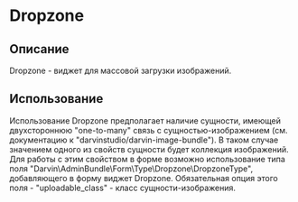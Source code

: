 Dropzone
========

## Описание

Dropzone - виджет для массовой загрузки изображений.

## Использование

Использование Dropzone предполагает наличие сущности, имеющей двухстороннюю "one-to-many" связь с сущностью-изображением
 (см. документацию к "darvinstudio/darvin-image-bundle"). В таком случае значением одного из свойств сущности будет
 коллекция изображений. Для работы с этим свойством в форме возможно использование типа поля
 "Darvin\AdminBundle\Form\Type\Dropzone\DropzoneType", добавляющего в форму виджет Dropzone. Обязательная опция этого
 поля - "uploadable_class" - класс сущности-изображения.

